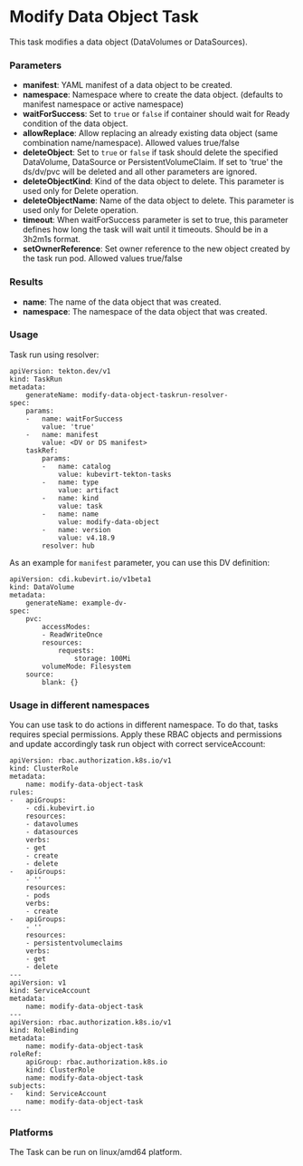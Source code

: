 # Modify Data Object Task

This task modifies a data object (DataVolumes or DataSources).

### Parameters

- **manifest**: YAML manifest of a data object to be created.
- **namespace**: Namespace where to create the data object. (defaults to manifest namespace or active namespace)
- **waitForSuccess**: Set to `true` or `false` if container should wait for Ready condition of the data object.
- **allowReplace**: Allow replacing an already existing data object (same combination name/namespace). Allowed values true/false
- **deleteObject**: Set to `true` or `false` if task should delete the specified DataVolume, DataSource or PersistentVolumeClaim. If set to 'true' the ds/dv/pvc will be deleted and all other parameters are ignored.
- **deleteObjectKind**: Kind of the data object to delete. This parameter is used only for Delete operation.
- **deleteObjectName**: Name of the data object to delete. This parameter is used only for Delete operation.
- **timeout**: When waitForSuccess parameter is set to true, this parameter defines how long the task will wait until it timeouts. Should be in a 3h2m1s format.
- **setOwnerReference**: Set owner reference to the new object created by the task run pod. Allowed values true/false
  
### Results

- **name**: The name of the data object that was created.
- **namespace**: The namespace of the data object that was created.

### Usage

Task run using resolver:
```
apiVersion: tekton.dev/v1
kind: TaskRun
metadata:
    generateName: modify-data-object-taskrun-resolver-
spec:
    params:
    -   name: waitForSuccess
        value: 'true'
    -   name: manifest
        value: <DV or DS manifest>
    taskRef:
        params:
        -   name: catalog
            value: kubevirt-tekton-tasks
        -   name: type
            value: artifact
        -   name: kind
            value: task
        -   name: name
            value: modify-data-object
        -   name: version
            value: v4.18.9
        resolver: hub
```

As an example for `manifest` parameter, you can use this DV definition:
```
apiVersion: cdi.kubevirt.io/v1beta1
kind: DataVolume
metadata:
    generateName: example-dv-
spec:
    pvc:
        accessModes:
        - ReadWriteOnce
        resources:
            requests:
                storage: 100Mi
        volumeMode: Filesystem
    source:
        blank: {}
```

### Usage in different namespaces

You can use task to do actions in different namespace. To do that, tasks requires special permissions. Apply these RBAC objects and permissions and update accordingly task run object with correct serviceAccount:

```
apiVersion: rbac.authorization.k8s.io/v1
kind: ClusterRole
metadata:
    name: modify-data-object-task
rules:
-   apiGroups:
    - cdi.kubevirt.io
    resources:
    - datavolumes
    - datasources
    verbs:
    - get
    - create
    - delete
-   apiGroups:
    - ''
    resources:
    - pods
    verbs:
    - create
-   apiGroups:
    - ''
    resources:
    - persistentvolumeclaims
    verbs:
    - get
    - delete
---
apiVersion: v1
kind: ServiceAccount
metadata:
    name: modify-data-object-task
---
apiVersion: rbac.authorization.k8s.io/v1
kind: RoleBinding
metadata:
    name: modify-data-object-task
roleRef:
    apiGroup: rbac.authorization.k8s.io
    kind: ClusterRole
    name: modify-data-object-task
subjects:
-   kind: ServiceAccount
    name: modify-data-object-task
---
```

### Platforms

The Task can be run on linux/amd64 platform.
